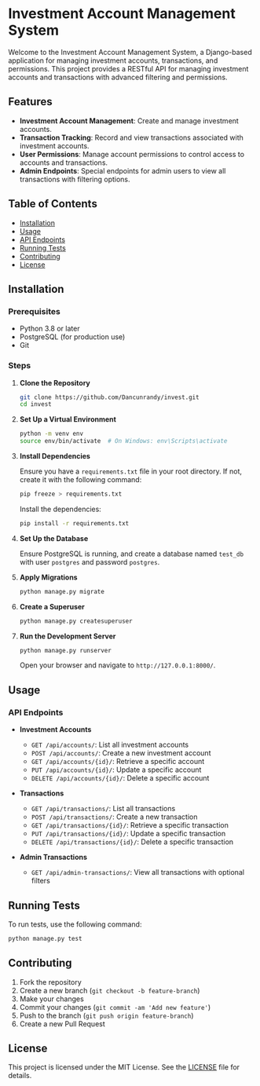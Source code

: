 # Investment Account Management System

Welcome to the Investment Account Management System, a Django-based application for managing investment accounts, transactions, and permissions. This project provides a RESTful API for managing investment accounts and transactions with advanced filtering and permissions.

## Features

- **Investment Account Management**: Create and manage investment accounts.
- **Transaction Tracking**: Record and view transactions associated with investment accounts.
- **User Permissions**: Manage account permissions to control access to accounts and transactions.
- **Admin Endpoints**: Special endpoints for admin users to view all transactions with filtering options.

## Table of Contents

- [Installation](#installation)
- [Usage](#usage)
- [API Endpoints](#api-endpoints)
- [Running Tests](#running-tests)
- [Contributing](#contributing)
- [License](#license)

## Installation

### Prerequisites

- Python 3.8 or later
- PostgreSQL (for production use)
- Git

### Steps

1. **Clone the Repository**

   ```bash
   git clone https://github.com/Dancunrandy/invest.git
   cd invest
   ```

2. **Set Up a Virtual Environment**

   ```bash
   python -m venv env
   source env/bin/activate  # On Windows: env\Scripts\activate
   ```

3. **Install Dependencies**

   Ensure you have a `requirements.txt` file in your root directory. If not, create it with the following command:

   ```bash
   pip freeze > requirements.txt
   ```

   Install the dependencies:

   ```bash
   pip install -r requirements.txt
   ```

4. **Set Up the Database**

   Ensure PostgreSQL is running, and create a database named `test_db` with user `postgres` and password `postgres`.

5. **Apply Migrations**

   ```bash
   python manage.py migrate
   ```

6. **Create a Superuser**

   ```bash
   python manage.py createsuperuser
   ```

7. **Run the Development Server**

   ```bash
   python manage.py runserver
   ```

   Open your browser and navigate to `http://127.0.0.1:8000/`.

## Usage

### API Endpoints

- **Investment Accounts**
  - `GET /api/accounts/`: List all investment accounts
  - `POST /api/accounts/`: Create a new investment account
  - `GET /api/accounts/{id}/`: Retrieve a specific account
  - `PUT /api/accounts/{id}/`: Update a specific account
  - `DELETE /api/accounts/{id}/`: Delete a specific account

- **Transactions**
  - `GET /api/transactions/`: List all transactions
  - `POST /api/transactions/`: Create a new transaction
  - `GET /api/transactions/{id}/`: Retrieve a specific transaction
  - `PUT /api/transactions/{id}/`: Update a specific transaction
  - `DELETE /api/transactions/{id}/`: Delete a specific transaction

- **Admin Transactions**
  - `GET /api/admin-transactions/`: View all transactions with optional filters

## Running Tests

To run tests, use the following command:

```bash
python manage.py test
```

## Contributing

1. Fork the repository
2. Create a new branch (`git checkout -b feature-branch`)
3. Make your changes
4. Commit your changes (`git commit -am 'Add new feature'`)
5. Push to the branch (`git push origin feature-branch`)
6. Create a new Pull Request

## License

This project is licensed under the MIT License. See the [LICENSE](./LICENSE) file for details.

